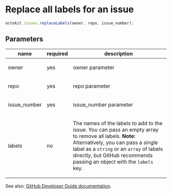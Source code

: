 # Replace all labels for an issue

```js
octokit.issues.replaceLabels(owner, repo, issue_number);
```

## Parameters

<table>
  <thead>
    <tr>
      <th>name</th>
      <th>required</th>
      <th>description</th>
    </tr>
  </thead>
  <tbody>
    <tr><td>owner</td><td>yes</td><td>

owner parameter

</td></tr>
<tr><td>repo</td><td>yes</td><td>

repo parameter

</td></tr>
<tr><td>issue_number</td><td>yes</td><td>

issue_number parameter

</td></tr>
<tr><td>labels</td><td>no</td><td>

The names of the labels to add to the issue. You can pass an empty array to remove all labels. **Note:** Alternatively, you can pass a single label as a `string` or an `array` of labels directly, but GitHub recommends passing an object with the `labels` key.

</td></tr>
  </tbody>
</table>

See also: [GitHub Developer Guide documentation](endpoint.documentationUrl).
